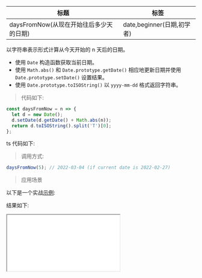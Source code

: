 | 标题                                    | 标签                       |
| --------------------------------------- | -------------------------- |
| daysFromNow(从现在开始往后多少天的日期) | date,beginner(日期,初学者) |

以字符串表示形式计算从今天开始的 n 天后的日期。

- 使用 `Date` 构造函数获取当前日期。
- 使用 `Math.abs()` 和 `Date.prototype.getDate()` 相应地更新日期并使用 `Date.prototype.setDate()` 设置结果。
- 使用 `Date.prototype.toISOString()` 以 `yyyy-mm-dd` 格式返回字符串。

> 代码如下:

```js
const daysFromNow = n => {
  let d = new Date();
  d.setDate(d.getDate() + Math.abs(n));
  return d.toISOString().split('T')[0];
};
```

ts 代码如下:

<div class="code-editor" data-url="codes/javascript/ts/days-from-now.ts" data-language="typescript"></div>

> 调用方式:

```js
daysFromNow(5); // 2022-03-04 (if current date is 2022-02-27)
```

> 应用场景

以下是一个实战<a href="codes/javascript/html/days-from-now.html" target="_blank" rel="noopener noreferrer">示例</a>:

<div class="code-editor" data-url="codes/javascript/html/days-from-now.html" data-language="html"></div>

结果如下:

<iframe src="codes/javascript/html/days-from-now.html"></iframe>
